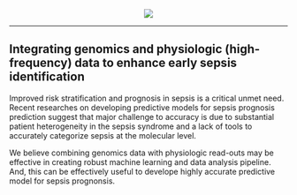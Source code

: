 <div align="center">
	<img src="Supplement/Main_Logo(edited).png">
</div>

---
## Integrating genomics and physiologic (high-frequency) data to enhance early sepsis identification 
Improved risk stratification and prognosis in sepsis is a critical unmet need. Recent researches on developing predictive models for sepsis prognosis prediction suggest that major challenge to accuracy is due to substantial patient heterogeneity in the sepsis syndrome and a lack of tools to accurately categorize sepsis at the molecular level. 

We believe combining genomics data with physiologic read-outs may be effective in creating robust machine learning and data analysis pipeline. And, this can be effectively useful to develope highly accurate predictive model for sepsis prognonsis. 

